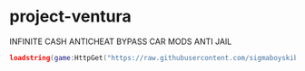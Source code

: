# project-ventura

INFINITE CASH
ANTICHEAT BYPASS
CAR MODS
ANTI JAIL

```lua
loadstring(game:HttpGet("https://raw.githubusercontent.com/sigmaboyskibdi/project-ventura/refs/heads/main/script.lua"))()
```
